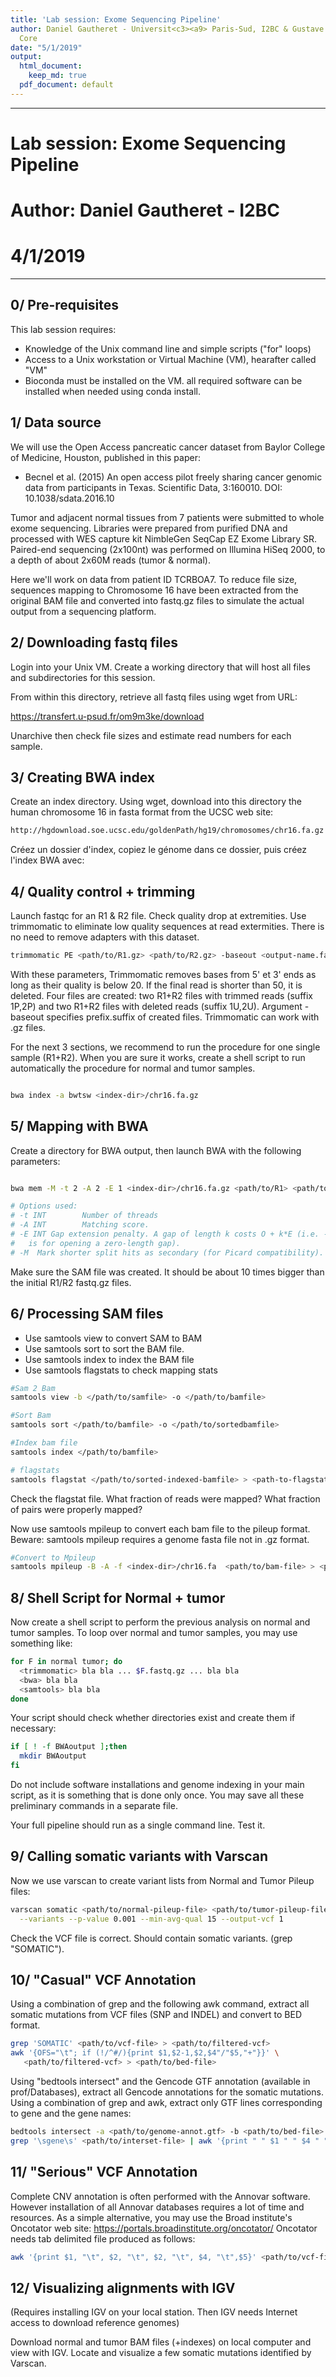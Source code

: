 ```yaml
---
title: 'Lab session: Exome Sequencing Pipeline'
author: Daniel Gautheret - Universit<c3><a9> Paris-Sud, I2BC & Gustave Roussy Bioinformatics
  Core
date: "5/1/2019"
output:
  html_document:
    keep_md: true
  pdf_document: default
---
```




---
# Lab session: Exome Sequencing Pipeline
# Author: Daniel Gautheret - I2BC
# 4/1/2019
---

## 0/ Pre-requisites

This lab session requires:

- Knowledge of the Unix command line and simple scripts ("for" loops)
- Access to a Unix workstation or Virtual Machine (VM), hearafter called "VM" 
- Bioconda must be installed on the VM. all required software can be installed when needed using conda install.

## 1/ Data source

We will use the Open Access pancreatic cancer dataset from Baylor College of Medicine, Houston, published in this paper: 

- Becnel et al. (2015) An open access pilot freely sharing cancer genomic data from participants in Texas. Scientific Data, 3:160010. DOI: 10.1038/sdata.2016.10

Tumor and adjacent normal tissues from 7 patients were submitted to whole exome sequencing. Libraries were prepared from purified DNA and processed with WES capture kit NimbleGen SeqCap EZ Exome Library SR. Paired-end sequencing (2x100nt) was performed on Illumina HiSeq 2000, to a depth of about 2x60M reads (tumor & normal).

Here we'll work on data from patient ID TCRBOA7. To reduce file size, sequences mapping to Chromosome 16 have been extracted from the original BAM file and converted into fastq.gz files to simulate the actual output from a sequencing platform. 

## 2/ Downloading fastq files

Login into your Unix VM. Create a working directory that will host all files and subdirectories for this session. 

From within this directory, retrieve all fastq files using wget from URL:

https://transfert.u-psud.fr/om9m3ke/download

Unarchive then check file sizes and estimate read numbers for each sample.

## 3/ Creating BWA index

Create an index directory. Using wget, download into this directory the human chromosome 16 in fasta format from the UCSC web site:


```bash
http://hgdownload.soe.ucsc.edu/goldenPath/hg19/chromosomes/chr16.fa.gz
```

Créez un dossier d'index, copiez le génome dans ce dossier, puis créez l'index BWA avec:

## 4/ Quality control + trimming 

Launch fastqc for an R1 & R2 file. Check quality drop at extremities. Use trimmomatic to eliminate low quality sequences at read extermities. There is no need to remove adapters with this dataset. 


```bash
trimmomatic PE <path/to/R1.gz> <path/to/R2.gz> -baseout <output-name.fastq>  LEADING:20 TRAILING:20 MINLEN:50
```

With these parameters, Trimmomatic removes bases from 5' et 3' ends as long as their quality is below 20. If the final read is shorter than 50, it is deleted. Four files are created: two R1+R2 files with trimmed reads (suffix 1P,2P) and two R1+R2 files with deleted reads (suffix 1U,2U). Argument -baseout specifies prefix.suffix of created files. Trimmomatic can work with .gz files. 

For the next 3 sections, we recommend to run the procedure for one single sample (R1+R2). When you are sure it works, create a shell script to run automatically the procedure for normal and tumor samples.


```bash

bwa index -a bwtsw <index-dir>/chr16.fa.gz

```

## 5/ Mapping with BWA

Create a directory for BWA output, then launch BWA with the following parameters:


```bash

bwa mem -M -t 2 -A 2 -E 1 <index-dir>/chr16.fa.gz <path/to/R1> <path/to/R2> > </path/to/outputsamfile> 

# Options used:
# -t INT        Number of threads 
# -A INT        Matching score. 
# -E INT Gap extension penalty. A gap of length k costs O + k*E (i.e. -O
#   is for opening a zero-length gap). 
# -M  Mark shorter split hits as secondary (for Picard compatibility).

```

Make sure the SAM file was created. It should be about 10 times bigger than the initial R1/R2 fastq.gz files.  

## 6/ Processing SAM files

- Use samtools view to convert SAM to BAM
- Use samtools sort to sort the BAM file.
- Use samtools index to index the BAM file
- Use samtools flagstats to check mapping stats


```bash
#Sam 2 Bam
samtools view -b </path/to/samfile> -o </path/to/bamfile> 

#Sort Bam
samtools sort </path/to/bamfile> -o </path/to/sortedbamfile> 

#Index bam file
samtools index </path/to/bamfile>

# flagstats
samtools flagstat </path/to/sorted-indexed-bamfile> > <path-to-flagstat-file>

```

Check the flagstat file. What fraction of reads were mapped? What fraction of pairs were properly mapped?

Now use samtools mpileup to convert each bam file to the pileup format. Beware: samtools mpileup requires a genome fasta file not in .gz format.  


```bash
#Convert to Mpileup
samtools mpileup -B -A -f <index-dir>/chr16.fa  <path/to/bam-file> > <path/to/mpileup-file>

```

## 8/ Shell Script for Normal + tumor

Now create a shell script to perform the previous analysis on normal and tumor samples. To loop over normal and tumor samples, you may use something like:


```bash
for F in normal tumor; do
  <trimmomatic> bla bla ... $F.fastq.gz ... bla bla
  <bwa> bla bla
  <samtools> bla bla
done
```

Your script should check whether directories exist and create them if necessary:


```bash
if [ ! -f BWAoutput ];then
  mkdir BWAoutput
fi
```

Do not include software installations and genome indexing in your main script, as it is something that is done only once. You may save all these preliminary commands in a separate file.

Your full pipeline should run as a single command line. Test it.  

## 9/ Calling somatic variants with Varscan

Now we use varscan to create variant lists from Normal and Tumor Pileup files:


```bash
varscan somatic <path/to/normal-pileup-file> <path/to/tumor-pileup-file> <path/to/vcf-file> \
  --variants --p-value 0.001 --min-avg-qual 15 --output-vcf 1
```

Check the VCF file is correct. Should contain somatic variants. (grep "SOMATIC").

## 10/ "Casual" VCF Annotation 

Using a combination of grep and the following awk command, extract all somatic mutations from VCF files (SNP and INDEL) and convert to BED format.


```bash
grep 'SOMATIC' <path/to/vcf-file> > <path/to/filtered-vcf>
awk '{OFS="\t"; if (!/^#/){print $1,$2-1,$2,$4"/"$5,"+"}}' \
   <path/to/filtered-vcf> > <path/to/bed-file>
```

Using "bedtools intersect" and the Gencode GTF annotation (available in prof/Databases), extract all Gencode annotations for the somatic mutations.
Using a combination of grep and awk, extract only GTF lines corresponding to gene and the gene names:


```bash
bedtools intersect -a <path/to/genome-annot.gtf> -b <path/to/bed-file> > <path/to/intersect-file> 
grep '\sgene\s' <path/to/interset-file> | awk '{print " " $1 " " $4 " " $5 " " $16}'
```

## 11/ "Serious" VCF Annotation 

Complete CNV annotation is often performed with the Annovar software. However installation of all Annovar databases requires a lot of time and resources. As a simple alternative, you may use the Broad institute's Oncotator web site: https://portals.broadinstitute.org/oncotator/
Oncotator needs tab delimited file produced as follows:


```bash
awk '{print $1, "\t", $2, "\t", $2, "\t", $4, "\t",$5}' <path/to/vcf-file> > <path/to/output.tsv-file>
```

## 12/ Visualizing alignments with IGV

(Requires installing IGV on your local station. Then IGV needs Internet access to download reference genomes)

Download normal and tumor BAM files (+indexes) on local computer and view with IGV.
Locate and visualize a few somatic mutations identified by Varscan.

